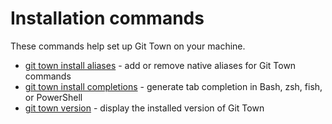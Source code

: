 # Installation commands

These commands help set up Git Town on your machine.

- [git town install aliases](commands/install-aliases.md) - add or remove native
  aliases for Git Town commands
- [git town install completions](commands/install-completions.md) - generate tab
  completion in Bash, zsh, fish, or PowerShell
- [git town version](commands/version.md) - display the installed version of Git
  Town
